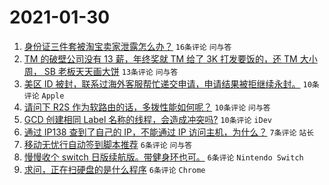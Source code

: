 # 2021-01-30

1. [身份证三件套被淘宝卖家泄露怎么办？](https://www.v2ex.com/t/749777) `16条评论` `问与答`
1. [TM 的破壁公司没有 13 薪，年终奖就 TM 给了 3K 打发要饭的，还 TM 大小周， SB 老板天天画大饼](https://www.v2ex.com/t/749772) `13条评论` `问与答`
1. [美区 ID 被封，联系过海外客服帮忙递交申请，申请结果被拒继续永封。](https://www.v2ex.com/t/749778) `10条评论` `Apple`
1. [请问下 R2S 作为软路由的话，多拨性能如何呢？](https://www.v2ex.com/t/749773) `10条评论` `问与答`
1. [GCD 创建相同 Label 名称的线程，会造成冲突吗?](https://www.v2ex.com/t/749771) `10条评论` `iDev`
1. [通过 IP138 查到了自己的 IP，不能通过 IP 访问主机，为什么？](https://www.v2ex.com/t/749787) `7条评论` `站长`
1. [移动无忧行自动签到脚本推荐](https://www.v2ex.com/t/749769) `6条评论` `问与答`
1. [慢慢收个 switch 日版续航版。带健身环也可。](https://www.v2ex.com/t/749767) `6条评论` `Nintendo Switch`
1. [求问，正在扫硬盘的是什么程序](https://www.v2ex.com/t/749766) `6条评论` `Chrome`
